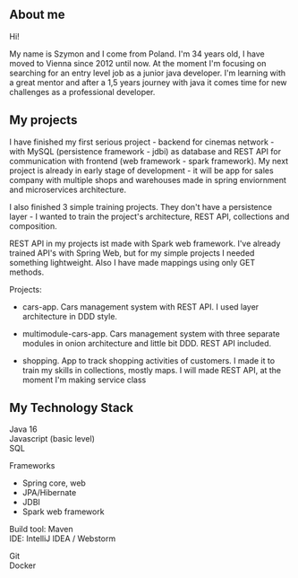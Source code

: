 ## About me

Hi! 

My name is Szymon and I come from Poland. I'm 34 years old, I have moved to Vienna since 2012 until now. At the moment I'm focusing on searching for an entry level job as a junior java developer.
I'm learning with a great mentor and after a 1,5 years journey with java it comes time for new challenges as a professional developer. 

## My projects

I have finished my first serious project - backend for cinemas network - with MySQL (persistence framework - jdbi) as database and REST API for communication with frontend (web framework - spark framework). My next project is already in early stage of development - it will be app for sales company with multiple shops and warehouses made in spring enviornment and microservices architecture.

I also finished 3 simple training projects. They don't have a persistence layer - I wanted to train the project's architecture, REST API, collections and composition.

REST API in my projects ist made with  Spark web framework. I've already trained API's with Spring Web, but for my simple projects I needed something lightweight.
 Also I have made mappings using only GET methods.

Projects:

- cars-app. Cars management system with REST API. I used layer architecture in DDD style. 

- multimodule-cars-app. Cars management system with three separate modules in onion architecture and little bit DDD. REST API included.

- shopping. App to track shopping activities of customers. I made it to train my skills in collections, mostly maps. I will made REST API, at the moment I'm making service class

## My Technology Stack

Java 16  
Javascript (basic level)  
SQL

Frameworks
- Spring core, web
- JPA/Hibernate
- JDBI
- Spark web framework

Build tool: Maven  
IDE: IntelliJ IDEA / Webstorm

Git  
Docker
